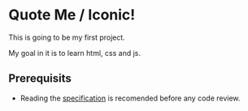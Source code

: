 # Quote Me / Iconic!

This is going to be my first project.

My goal in it is to learn html, css and js.

## Prerequisits

- Reading the [specification](specification/specification.md) is recomended before any code review.
